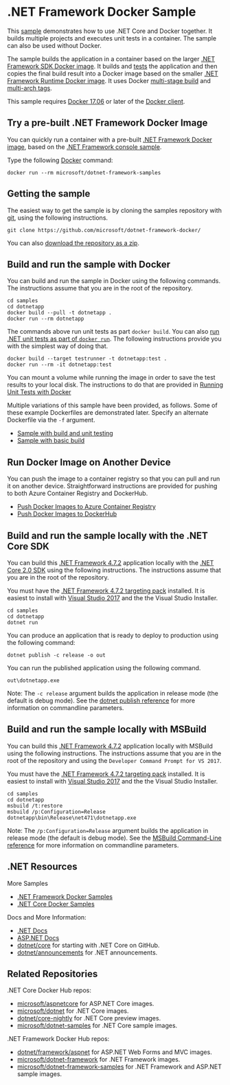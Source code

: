 # .NET Framework Docker Sample

This [sample](Dockerfile) demonstrates how to use .NET Core and Docker together. It builds multiple projects and executes unit tests in a container. The sample can also be used without Docker.

The sample builds the application in a container based on the larger [.NET Framework SDK Docker image](https://hub.docker.com/r/microsoft/dotnet-framework/). It builds and [tests](dotnet-docker-unit-testing.md) the application and then copies the final build result into a Docker image based on the smaller [.NET Framework Runtime Docker image](https://hub.docker.com/r/microsoft/dotnet-framework/). It uses Docker [multi-stage build](https://github.com/dotnet/announcements/issues/18) and [multi-arch tags](https://github.com/dotnet/announcements/issues/14).

This sample requires [Docker 17.06](https://docs.docker.com/release-notes/docker-ce) or later of the [Docker client](https://store.docker.com/editions/community/docker-ce-desktop-windows).

## Try a pre-built .NET Framework Docker Image

You can quickly run a container with a pre-built [.NET Framework Docker image](https://hub.docker.com/r/microsoft/dotnet-framework-samples/), based on the [.NET Framework console sample](dotnetapp/README.md).

Type the following [Docker](https://www.docker.com/products/docker) command:

```console
docker run --rm microsoft/dotnet-framework-samples
```

## Getting the sample

The easiest way to get the sample is by cloning the samples repository with [git](https://git-scm.com/downloads), using the following instructions.

```console
git clone https://github.com/microsoft/dotnet-framework-docker/
```

You can also [download the repository as a zip](https://github.com/microsoft/dotnet-framework-docker/archive/master.zip).

## Build and run the sample with Docker

You can build and run the sample in Docker using the following commands. The instructions assume that you are in the root of the repository.

```console
cd samples
cd dotnetapp
docker build --pull -t dotnetapp .
docker run --rm dotnetapp
```

The commands above run unit tests as part `docker build`. You can also [run .NET unit tests as part of `docker run`](dotnet-docker-unit-testing.md). The following instructions provide you with the simplest way of doing that.

```console
docker build --target testrunner -t dotnetapp:test .
docker run --rm -it dotnetapp:test
```

You can mount a volume while running the image in order to save the test results to your local disk. The instructions to do that are provided in [Running Unit Tests with Docker](dotnet-docker-unit-testing.md)

Multiple variations of this sample have been provided, as follows. Some of these example Dockerfiles are demonstrated later. Specify an alternate Dockerfile via the `-f` argument.

* [Sample with build and unit testing](Dockerfile)
* [Sample with basic build](Dockerfile.basic)

## Run Docker Image on Another Device

You can push the image to a container registry so that you can pull and run it on another device. Straightforward instructions are provided for pushing to both Azure Container Registry and DockerHub.

* [Push Docker Images to Azure Container Registry](push-image-to-acr.md)
* [Push Docker Images to DockerHub](push-image-to-dockerhub.md)

## Build and run the sample locally with the .NET Core SDK

You can build this [.NET Framework 4.7.2](https://www.microsoft.com/net/download/dotnet-framework-runtime/net472) application locally with the [.NET Core 2.0 SDK](https://www.microsoft.com/net/download/core) using the following instructions. The instructions assume that you are in the root of the repository.

You must have the [.NET Framework 4.7.2 targeting pack](https://go.microsoft.com/fwlink/?LinkId=863261) installed. It is easiest to install with [Visual Studio 2017](https://www.microsoft.com/net/download/Windows/build) and the the Visual Studio Installer.

```console
cd samples
cd dotnetapp
dotnet run
```

You can produce an application that is ready to deploy to production using the following command:

```console
dotnet publish -c release -o out
```

You can run the published application using the following command.

```console
out\dotnetapp.exe
```

Note: The `-c release` argument builds the application in release mode (the default is debug mode). See the [dotnet publish reference](https://docs.microsoft.com/dotnet/core/tools/dotnet-publish) for more information on commandline parameters.

## Build and run the sample locally with MSBuild

You can build this [.NET Framework 4.7.2](https://www.microsoft.com/net/download/dotnet-framework-runtime/net472) application locally with MSBuild using the following instructions. The instructions assume that you are in the root of the repository and using the `Developer Command Prompt for VS 2017`.

You must have the [.NET Framework 4.7.2 targeting pack](https://go.microsoft.com/fwlink/?LinkId=863261) installed. It is easiest to install with [Visual Studio 2017](https://www.microsoft.com/net/download/Windows/build) and the the Visual Studio Installer.

```console
cd samples
cd dotnetapp
msbuild /t:restore
msbuild /p:Configuration=Release
dotnetapp\bin\Release\net471\dotnetapp.exe
```

Note: The `/p:Configuration=Release` argument builds the application in release mode (the default is debug mode). See the [MSBuild Command-Line reference](https://msdn.microsoft.com/en-us/library/ms164311.aspx) for more information on commandline parameters.

## .NET Resources

More Samples

* [.NET Framework Docker Samples](../README.md)
* [.NET Core Docker Samples](https://github.com/dotnet/dotnet-docker/blob/master/samples/README.md)

Docs and More Information:

* [.NET Docs](https://docs.microsoft.com/dotnet/)
* [ASP.NET Docs](https://docs.microsoft.com/aspnet/)
* [dotnet/core](https://github.com/dotnet/core) for starting with .NET Core on GitHub.
* [dotnet/announcements](https://github.com/dotnet/announcements/issues) for .NET announcements.

## Related Repositories

.NET Core Docker Hub repos:

* [microsoft/aspnetcore](https://hub.docker.com/r/microsoft/aspnetcore/) for ASP.NET Core images.
* [microsoft/dotnet](https://hub.docker.com/r/microsoft/dotnet/) for .NET Core images.
* [dotnet/core-nightly](https://hub.docker.com/_/microsoft-dotnet-core-nightly/) for .NET Core preview images.
* [microsoft/dotnet-samples](https://hub.docker.com/r/microsoft/dotnet-samples/) for .NET Core sample images.

.NET Framework Docker Hub repos:

* [dotnet/framework/aspnet](https://hub.docker.com/_/microsoft-dotnet-framework-aspnet) for ASP.NET Web Forms and MVC images.
* [microsoft/dotnet-framework](https://hub.docker.com/r/microsoft/dotnet-framework/) for .NET Framework images.
* [microsoft/dotnet-framework-samples](https://hub.docker.com/r/microsoft/dotnet-framework-samples/) for .NET Framework and ASP.NET sample images.
